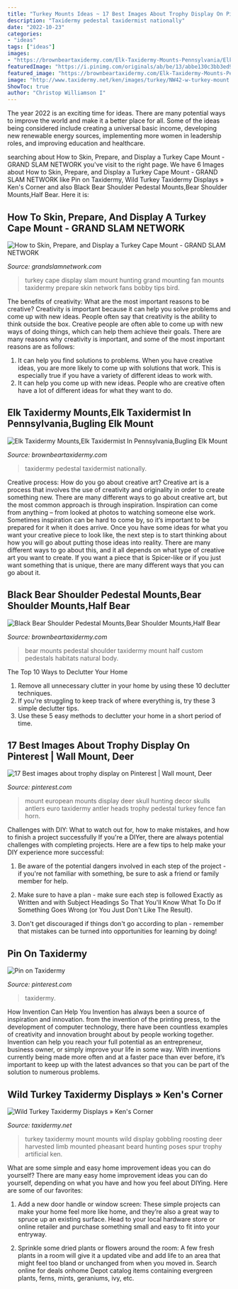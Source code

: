 ```yaml
---
title: "Turkey Mounts Ideas ~ 17 Best Images About Trophy Display On Pinterest"
description: "Taxidermy pedestal taxidermist nationally"
date: "2022-10-23"
categories:
- "ideas"
tags: ["ideas"]
images:
- "https://brownbeartaxidermy.com/Elk-Taxidermy-Mounts-Pennsylvania/Elk-Pedestal-Mount-Taxidermy-Pennsylvania.jpg"
featuredImage: "https://i.pinimg.com/originals/ab/be/13/abbe130c3bb3ed9b39ffe360bbd74732.jpg"
featured_image: "https://brownbeartaxidermy.com/Elk-Taxidermy-Mounts-Pennsylvania/Elk-Pedestal-Mount-Taxidermy-Pennsylvania.jpg"
image: "http://www.taxidermy.net/ken/images/turkey/NW42-w-turkey-mount.jpg"
ShowToc: true
author: "Christop Williamson I"
---
```



The year 2022 is an exciting time for ideas. There are many potential ways to improve the world and make it a better place for all. Some of the ideas being considered include creating a universal basic income, developing new renewable energy sources, implementing more women in leadership roles, and improving education and healthcare.

	

		
searching about How to Skin, Prepare, and Display a Turkey Cape Mount - GRAND SLAM NETWORK you've visit to the right page. We have 6 Images about How to Skin, Prepare, and Display a Turkey Cape Mount - GRAND SLAM NETWORK like Pin on Taxidermy, Wild Turkey Taxidermy Displays » Ken&#039;s Corner and also Black Bear Shoulder Pedestal Mounts,Bear Shoulder Mounts,Half Bear. Here it is:
		
    
## How To Skin, Prepare, And Display A Turkey Cape Mount - GRAND SLAM NETWORK

<img loading=lazy src="https://www.grandslamnetwork.com/wordpress_prodv1/wp-content/uploads/2013/12/bobby-fans-2.jpg" onerror="this.onerror=null;this.src='https://tse1.mm.bing.net/th?id=OIP.HMZew7QrwdLBRcHNKETjCQHaFT&amp;pid=15.1';" alt="How to Skin, Prepare, and Display a Turkey Cape Mount - GRAND SLAM NETWORK">

_Source: grandslamnetwork.com_

>turkey cape display slam mount hunting grand mounting fan mounts taxidermy prepare skin network fans bobby tips bird. 

	

The benefits of creativity: What are the most important reasons to be creative?
Creativity is important because it can help you solve problems and come up with new ideas. People often say that creativity is the ability to think outside the box. Creative people are often able to come up with new ways of doing things, which can help them achieve their goals. There are many reasons why creativity is important, and some of the most important reasons are as follows: 
1) It can help you find solutions to problems. When you have creative ideas, you are more likely to come up with solutions that work. This is especially true if you have a variety of different ideas to work with. 
2) It can help you come up with new ideas. People who are creative often have a lot of different ideas for what they want to do.

    
## Elk Taxidermy Mounts,Elk Taxidermist In Pennsylvania,Bugling Elk Mount

<img loading=lazy src="https://brownbeartaxidermy.com/Elk-Taxidermy-Mounts-Pennsylvania/Elk-Pedestal-Mount-Taxidermy-Pennsylvania.jpg" onerror="this.onerror=null;this.src='https://tse1.mm.bing.net/th?id=OIP.G9jQ98N-TpjoJ_Mlux_gVQHaEH&amp;pid=15.1';" alt="Elk Taxidermy Mounts,Elk Taxidermist In Pennsylvania,Bugling Elk Mount">

_Source: brownbeartaxidermy.com_

>taxidermy pedestal taxidermist nationally. 

	

Creative process: How do you go about creative art?
Creative art is a process that involves the use of creativity and originality in order to create something new. There are many different ways to go about creative art, but the most common approach is through inspiration. Inspiration can come from anything – from looked at photos to watching someone else work. Sometimes inspiration can be hard to come by, so it’s important to be prepared for it when it does arrive. Once you have some ideas for what you want your creative piece to look like, the next step is to start thinking about how you will go about putting those ideas into reality. There are many different ways to go about this, and it all depends on what type of creative art you want to create. If you want a piece that is Spicer-like or if you just want something that is unique, there are many different ways that you can go about it.

    
## Black Bear Shoulder Pedestal Mounts,Bear Shoulder Mounts,Half Bear

<img loading=lazy src="https://www.brownbeartaxidermy.com/Black-Bear-Pedestal-Shoulder-Mounts/Bear-Taxidermy-Pennsylvania-Shoulder-Mount-Pedestal-Mount-1024.jpg" onerror="this.onerror=null;this.src='https://tse2.mm.bing.net/th?id=OIP.SZP4l5JaHt47fre84nJTHwHaJ3&amp;pid=15.1';" alt="Black Bear Shoulder Pedestal Mounts,Bear Shoulder Mounts,Half Bear">

_Source: brownbeartaxidermy.com_

>bear mounts pedestal shoulder taxidermy mount half custom pedestals habitats natural body. 

	

The Top 10 Ways to Declutter Your Home
1. Remove all unnecessary clutter in your home by using these 10 declutter techniques.
2. If you're struggling to keep track of where everything is, try these 3 simple declutter tips.
3. Use these 5 easy methods to declutter your home in a short period of time.

    
## 17 Best Images About Trophy Display On Pinterest | Wall Mount, Deer

<img loading=lazy src="https://s-media-cache-ak0.pinimg.com/736x/47/d8/33/47d833ceed02c984562c6255ca54bec0.jpg" onerror="this.onerror=null;this.src='https://tse1.mm.bing.net/th?id=OIP.YQvD2rSZ8dn2MnPCAzA1iQHaJ4&amp;pid=15.1';" alt="17 Best images about trophy display on Pinterest | Wall mount, Deer">

_Source: pinterest.com_

>mount european mounts display deer skull hunting decor skulls antlers euro taxidermy antler heads trophy pedestal turkey fence fan horn. 

	

Challenges with DIY: What to watch out for, how to make mistakes, and how to finish a project successfully
If you're a DIYer, there are always potential challenges with completing projects. Here are a few tips to help make your DIY experience more successful: 
1. Be aware of the potential dangers involved in each step of the project - if you're not familiar with something, be sure to ask a friend or family member for help.

2. Make sure to have a plan - make sure each step is followed Exactly as Written and with Subject Headings So That You'll Know What To Do If Something Goes Wrong (or You Just Don't Like The Result).

3. Don't get discouraged if things don't go according to plan - remember that mistakes can be turned into opportunities for learning by doing!

    
## Pin On Taxidermy

<img loading=lazy src="https://i.pinimg.com/originals/ab/be/13/abbe130c3bb3ed9b39ffe360bbd74732.jpg" onerror="this.onerror=null;this.src='https://tse2.mm.bing.net/th?id=OIP.ZhKUI6V9Nmf8PGptb7Z_TAHaHq&amp;pid=15.1';" alt="Pin on Taxidermy">

_Source: pinterest.com_

>taxidermy. 

	

How Invention Can Help You
Invention has always been a source of inspiration and innovation. from the invention of the printing press, to the development of computer technology, there have been countless examples of creativity and innovation brought about by people working together. Invention can help you reach your full potential as an entrepreneur, business owner, or simply improve your life in some way. With inventions currently being made more often and at a faster pace than ever before, it’s important to keep up with the latest advances so that you can be part of the solution to numerous problems.

    
## Wild Turkey Taxidermy Displays » Ken&#039;s Corner

<img loading=lazy src="http://www.taxidermy.net/ken/images/turkey/NW42-w-turkey-mount.jpg" onerror="this.onerror=null;this.src='https://tse4.mm.bing.net/th?id=OIP.5pwr55IzPRUl2gDEO3ucugHaIx&amp;pid=15.1';" alt="Wild Turkey Taxidermy Displays » Ken&#039;s Corner">

_Source: taxidermy.net_

>turkey taxidermy mount mounts wild display gobbling roosting deer harvested limb mounted pheasant beard hunting poses spur trophy artificial ken. 

	

What are some simple and easy home improvement ideas you can do yourself?
There are many easy home improvement ideas you can do yourself, depending on what you have and how you feel about DIYing. Here are some of our favorites:
1. Add a new door handle or window screen: These simple projects can make your home feel more like home, and they’re also a great way to spruce up an existing surface. Head to your local hardware store or online retailer and purchase something small and easy to fit into your entryway.

2. Sprinkle some dried plants or flowers around the room: A few fresh plants in a room will give it a updated vibe and add life to an area that might feel too bland or unchanged from when you moved in. Search online for deals onhome Depot catalog items containing evergreen plants, ferns, mints, geraniums, ivy, etc.

